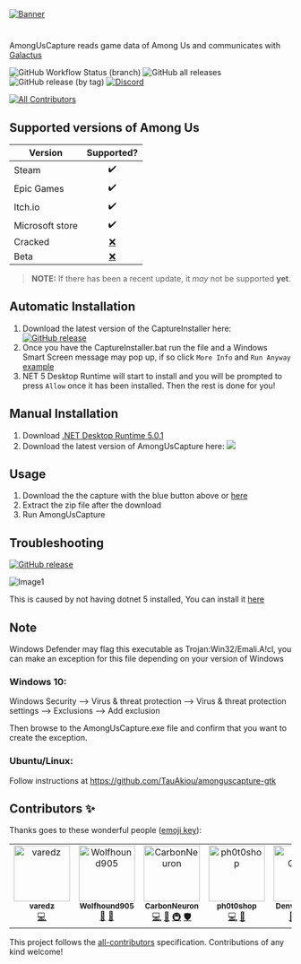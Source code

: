 <a href="https://automute.us">
<img alt="Banner" src="https://media.discordapp.net/attachments/759195945044017234/798382462157193246/banner.png?width=1440&height=274">
</a>

#



AmongUsCapture reads game data of Among Us and communicates with 
[Galactus](https://github.com/automuteus/galactus)

![GitHub Workflow Status (branch)](https://img.shields.io/github/workflow/status/automuteus/amonguscapture/Beta%20releases/master?label=Beta%20Releases&logo=github) 
![GitHub all releases](https://img.shields.io/github/downloads/automuteus/amonguscapture/total?label=Total%20Downloads)
![GitHub release (by tag)](https://img.shields.io/github/downloads/automuteus/amonguscapture/latest/total?label=Latest%20Version%20Downloads)
[![Discord](https://img.shields.io/discord/754465589958803548?logo=discord)](https://discord.gg/ZkqZSWF)
<!-- ALL-CONTRIBUTORS-BADGE:START - Do not remove or modify this section -->
[![All Contributors](https://img.shields.io/badge/all_contributors-7-orange.svg?style=flat-square)](#contributors-)
<!-- ALL-CONTRIBUTORS-BADGE:END -->


## Supported versions of Among Us
| Version         | Supported? |
|-----------------|:------------:|
| Steam           |      ✔️     |
| Epic Games      |      ✔️     |
| Itch.io         |      ✔️     |
| Microsoft store |      ✔️     |
| Cracked         |     [❌](https://tryitands.ee/)    |
| Beta            |     [❌](https://tryitands.ee/)    |

> **NOTE:** If there has been a recent update, it *may* not be supported **yet**.
## Automatic Installation	

1) Download the latest version of the CaptureInstaller here: <a href="https://github.com/automuteus/capture-install/releases/latest/download/CaptureInstaller.bat"><img alt="GitHub release" src="https://img.shields.io/github/v/release/automuteus/capture-install?color=blue&label=download&style=flat"></a>	
2) Once you have the CaptureInstaller.bat run the file and a Windows Smart Screen message may pop up, if so click `More Info` and `Run Anyway` [example](https://media.discordapp.net/attachments/780435741650059268/798023233186168863/smartscreen.png)	
3) NET 5 Desktop Runtime will start to install and you will be prompted to press `Allow` once it has been installed. Then the rest is done for you!


## Manual Installation
1) Download [.NET Desktop Runtime 5.0.1](https://download.visualstudio.microsoft.com/download/pr/c6a74d6b-576c-4ab0-bf55-d46d45610730/f70d2252c9f452c2eb679b8041846466/windowsdesktop-runtime-5.0.1-win-x64.exe)
2) Download the latest version of AmongUsCapture here: <a href="https://capture.automute.us"><img src="https://img.shields.io/github/v/release/automuteus/amonguscapture?label=Download"></a>


## Usage

1) Download the the capture with the blue button above or [here](https://capture.automute.us)
2) Extract the zip file after the download
3) Run AmongUsCapture

## Troubleshooting 
<a href="https://download.visualstudio.microsoft.com/download/pr/c6a74d6b-576c-4ab0-bf55-d46d45610730/f70d2252c9f452c2eb679b8041846466/windowsdesktop-runtime-5.0.1-win-x64.exe"><img alt="GitHub release" src="https://img.shields.io/badge/Requires-.NET%205%20Desktop%20Runtime-purple"></a>	

![Image1](https://cdn.discordapp.com/attachments/759195945044017234/800786824502575124/unknown.png)

This is caused by not having dotnet 5 installed, You can install it [here](https://download.visualstudio.microsoft.com/download/pr/c6a74d6b-576c-4ab0-bf55-d46d45610730/f70d2252c9f452c2eb679b8041846466/windowsdesktop-runtime-5.0.1-win-x64.exe)
## Note

Windows Defender may flag this executable as Trojan:Win32/Emali.A!cl, you can make an exception for this file depending on your version of Windows

### Windows 10:
Windows Security --> Virus & threat protection --> Virus & threat protection settings --> Exclusions --> Add exclusion

Then browse to the AmongUsCapture.exe file and confirm that you want to create the exception.

### Ubuntu/Linux: 

Follow instructions at https://github.com/TauAkiou/amonguscapture-gtk

## Contributors ✨

Thanks goes to these wonderful people ([emoji key](https://allcontributors.org/docs/en/emoji-key)):

<!-- ALL-CONTRIBUTORS-LIST:START - Do not remove or modify this section -->
<!-- prettier-ignore-start -->
<!-- markdownlint-disable -->
<table>
  <tbody>
    <tr>
      <td align="center" valign="top" width="14.28%"><a href="https://github.com/varedz"><img src="https://avatars.githubusercontent.com/u/56739551?v=4?s=100" width="100px;" alt="varedz"/><br /><sub><b>varedz</b></sub></a><br /><a href="https://github.com/automuteus/amonguscapture/commits?author=varedz" title="Code">💻</a></td>
      <td align="center" valign="top" width="14.28%"><a href="https://github.com/wolfhound905"><img src="https://avatars.githubusercontent.com/u/58155937?v=4?s=100" width="100px;" alt="Wolfhound905"/><br /><sub><b>Wolfhound905</b></sub></a><br /><a href="#design-Wolfhound905" title="Design">🎨</a> <a href="#ideas-Wolfhound905" title="Ideas, Planning, & Feedback">🤔</a></td>
      <td align="center" valign="top" width="14.28%"><a href="https://github.com/CarbonNeuron"><img src="https://avatars.githubusercontent.com/u/16768821?v=4?s=100" width="100px;" alt="CarbonNeuron"/><br /><sub><b>CarbonNeuron</b></sub></a><br /><a href="https://github.com/automuteus/amonguscapture/commits?author=CarbonNeuron" title="Code">💻</a> <a href="#design-CarbonNeuron" title="Design">🎨</a> <a href="#infra-CarbonNeuron" title="Infrastructure (Hosting, Build-Tools, etc)">🚇</a> <a href="#security-CarbonNeuron" title="Security">🛡️</a></td>
      <td align="center" valign="top" width="14.28%"><a href="https://github.com/ph0t0shop"><img src="https://avatars.githubusercontent.com/u/14372001?v=4?s=100" width="100px;" alt="ph0t0shop"/><br /><sub><b>ph0t0shop</b></sub></a><br /><a href="https://github.com/automuteus/amonguscapture/commits?author=ph0t0shop" title="Code">💻</a> <a href="#ideas-ph0t0shop" title="Ideas, Planning, & Feedback">🤔</a></td>
      <td align="center" valign="top" width="14.28%"><a href="http://automute.us"><img src="https://avatars.githubusercontent.com/u/9044037?v=4?s=100" width="100px;" alt="Denver Quane"/><br /><sub><b>Denver Quane</b></sub></a><br /><a href="#ideas-denverquane" title="Ideas, Planning, & Feedback">🤔</a> <a href="#infra-denverquane" title="Infrastructure (Hosting, Build-Tools, etc)">🚇</a> <a href="#maintenance-denverquane" title="Maintenance">🚧</a></td>
      <td align="center" valign="top" width="14.28%"><a href="https://github.com/Aspen-Cyborg"><img src="https://avatars.githubusercontent.com/u/78032877?v=4?s=100" width="100px;" alt="Aspen-Cyborg"/><br /><sub><b>Aspen-Cyborg</b></sub></a><br /><a href="#design-Aspen-Cyborg" title="Design">🎨</a> <a href="#content-Aspen-Cyborg" title="Content">🖋</a></td>
      <td align="center" valign="top" width="14.28%"><a href="https://github.com/mtaku3"><img src="https://avatars.githubusercontent.com/u/57391256?v=4?s=100" width="100px;" alt="mtaku3"/><br /><sub><b>mtaku3</b></sub></a><br /><a href="#data-mtaku3" title="Data">🔣</a></td>
    </tr>
  </tbody>
</table>

<!-- markdownlint-restore -->
<!-- prettier-ignore-end -->

<!-- ALL-CONTRIBUTORS-LIST:END -->

This project follows the [all-contributors](https://github.com/all-contributors/all-contributors) specification. Contributions of any kind welcome!
